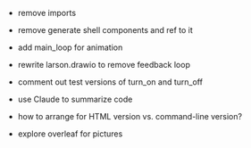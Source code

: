 - remove imports
- remove generate shell components and ref to it
- add main_loop for animation
- rewrite larson.drawio to remove feedback loop
- comment out test versions of turn_on and turn_off
- use Claude to summarize code

- how to arrange for HTML version vs. command-line version?
- explore overleaf for pictures
